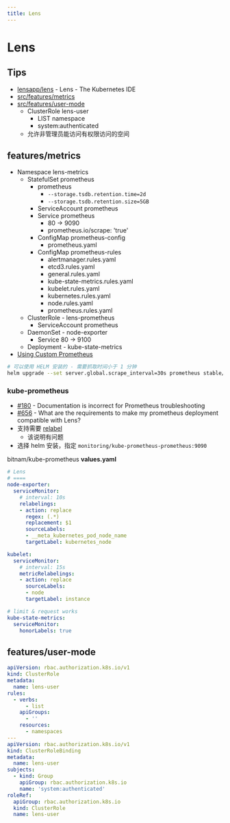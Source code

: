 ```yaml
---
title: Lens
---
```


# Lens
## Tips
* [lensapp/lens](https://github.com/lensapp/lens) - Lens - The Kubernetes IDE
* [src/features/metrics](https://github.com/lensapp/lens/tree/master/src/features/metrics)
* [src/features/user-mode](https://github.com/lensapp/lens/tree/master/src/features/user-mode)
  * ClusterRole lens-user
    * LIST namespace
    * system:authenticated
  * 允许非管理员能访问有权限访问的空间

## features/metrics
* Namespace lens-metrics
  * StatefulSet prometheus
    * prometheus
      * `--storage.tsdb.retention.time=2d`
      * `--storage.tsdb.retention.size=5GB`
    * ServiceAccount prometheus
    * Service prometheus
      * 80 -> 9090
      * prometheus.io/scrape: 'true'
    * ConfigMap prometheus-config
      * prometheus.yaml
    * ConfigMap prometheus-rules
      * alertmanager.rules.yaml
      * etcd3.rules.yaml
      * general.rules.yaml
      * kube-state-metrics.rules.yaml
      * kubelet.rules.yaml
      * kubernetes.rules.yaml
      * node.rules.yaml
      * prometheus.rules.yaml
  * ClusterRole - lens-prometheus
    * ServiceAccount prometheus
  * DaemonSet - node-exporter
    * Service 80 -> 9100
  * Deployment - kube-state-metrics
* [Using Custom Prometheus](https://github.com/lensapp/lens/blob/master/troubleshooting/custom-prometheus.md)

```bash
# 可以使用 HELM 安装的 - 需要抓取时间小于 1 分钟
helm upgrade --set server.global.scrape_interval=30s prometheus stable/prometheus
```

### kube-prometheus
* [#180](https://github.com/lensapp/lens/issues/180) - Documentation is incorrect for Prometheus troubleshooting
* [#656](https://github.com/lensapp/lens/issues/656) - What are the requirements to make my prometheus deployment compatible with Lens?
* 支持需要 [relabel](https://github.com/lensapp/lens/blob/master/troubleshooting/custom-prometheus.md#kube-prometheus)
  * 该说明有问题
* 选择 helm 安装，指定 `monitoring/kube-prometheus-prometheus:9090`

bitnam/kube-prometheus __values.yaml__

```yaml
# Lens
# ====
node-exporter:
  serviceMonitor:
    # interval: 10s
    relabelings:
    - action: replace
      regex: (.*)
      replacement: $1
      sourceLabels:
      - __meta_kubernetes_pod_node_name
      targetLabel: kubernetes_node

kubelet:
  serviceMonitor:
    # interval: 15s
    metricRelabelings:
    - action: replace
      sourceLabels:
      - node
      targetLabel: instance

# limit & request works
kube-state-metrics:
  serviceMonitor:
    honorLabels: true
```

## features/user-mode

```yaml
apiVersion: rbac.authorization.k8s.io/v1
kind: ClusterRole
metadata:
  name: lens-user
rules:
  - verbs:
      - list
    apiGroups:
      - ''
    resources:
      - namespaces
---
apiVersion: rbac.authorization.k8s.io/v1
kind: ClusterRoleBinding
metadata:
  name: lens-user
subjects:
  - kind: Group
    apiGroup: rbac.authorization.k8s.io
    name: 'system:authenticated'
roleRef:
  apiGroup: rbac.authorization.k8s.io
  kind: ClusterRole
  name: lens-user
```
